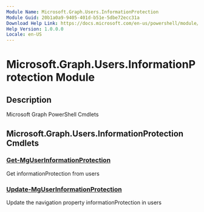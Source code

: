 ```yaml
---
Module Name: Microsoft.Graph.Users.InformationProtection
Module Guid: 20b1a0a9-9405-401d-b51e-5dbe72ecc31a
Download Help Link: https://docs.microsoft.com/en-us/powershell/module/microsoft.graph.users.informationprotection
Help Version: 1.0.0.0
Locale: en-US
---
```


# Microsoft.Graph.Users.InformationProtection Module
## Description
Microsoft Graph PowerShell Cmdlets

## Microsoft.Graph.Users.InformationProtection Cmdlets
### [Get-MgUserInformationProtection](Get-MgUserInformationProtection.md)
Get informationProtection from users

### [Update-MgUserInformationProtection](Update-MgUserInformationProtection.md)
Update the navigation property informationProtection in users

